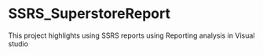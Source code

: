 # SSRS_SuperstoreReport
This project highlights using SSRS  reports using Reporting analysis in Visual studio
